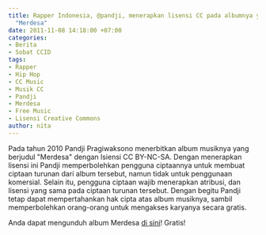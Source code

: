 ```yaml
---
title: Rapper Indonesia, @pandji, menerapkan lisensi CC pada albumnya yang berjudul
  "Merdesa"
date: 2011-11-08 14:18:00 +07:00
categories:
- Berita
- Sobat CCID
tags:
- Rapper
- Hip Hop
- CC Music
- Musik CC
- Pandji
- Merdesa
- Free Music
- Lisensi Creative Commons
author: nita
---
```


Pada tahun 2010 Pandji Pragiwaksono menerbitkan album musiknya yang berjudul "Merdesa" dengan lsiensi CC BY-NC-SA. Dengan menerapkan lisensi ini Pandji memperbolehkan pengguna ciptaannya untuk membuat ciptaan turunan dari album tersebut, namun tidak untuk penggunaan komersial. Selain itu, pengguna ciptaan wajib menerapkan atribusi, dan lisensi yang sama pada ciptaan turunan tersebut. Dengan begitu Pandji tetap dapat mempertahankan hak cipta atas album musiknya, sambil memperbolehkan orang-orang untuk mengakses karyanya secara gratis.

Anda dapat mengunduh album Merdesa [di sini](http://pandji.com/merdesa-hidup-layak/)! Gratis!